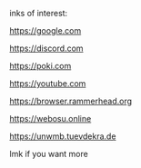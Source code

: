 inks of interest:

https://google.com

https://discord.com

https://poki.com

https://youtube.com

https://browser.rammerhead.org

https://webosu.online

https://unwmb.tuevdekra.de

lmk if you want more
